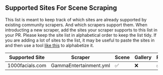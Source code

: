 ## Supported Sites For Scene Scraping

This list is meant to keep track of which sites are already supported by existing community scrapers. And which scrapers support them. When introducting a new scraper, add the sites your scraper supports to this list in your PR. Please keep the site list in alphabetical order to keep the list tidy. If you are adding a lot of sites to the list, it may be useful to paste the sites in and then use a tool [like this](https://wordcounter.net/alphabetize) to alphabetize it.

Supported Site|Scraper|Scene|Gallery|Performer|Content
------------- | ------------- | ------------- | ------------- | ------------- | -------------
1000facials.com|GammaEntertainment.yml|:white_check_mark:|:x:|:white_check_mark:|Stuff
